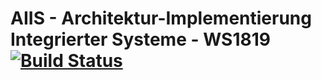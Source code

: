 # AIIS - Architektur-Implementierung Integrierter Systeme - WS1819 [![Build Status](https://travis-ci.com/fh-trier/aiis_ws1819.svg?branch=master)](https://travis-ci.com/fh-trier/aiis_ws1819)
